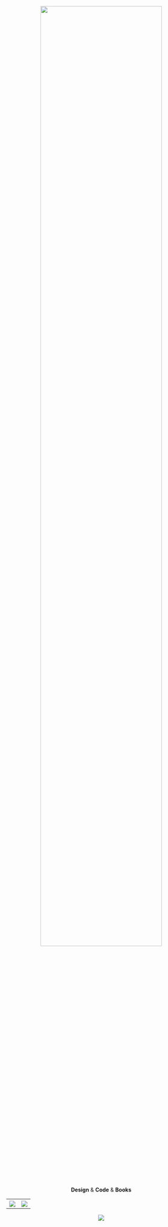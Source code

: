 <p align="center"><img src="https://github.com/SoulNaturalist/SoulNaturalist/blob/main/greeting.png" width="80%"/></p>
<p align="middle">
  <b>Design</b> & <b>Code</b> & <b>Books</b>
</p>
<p align="center">
  <table>
    <tr>
          <th><img  style="max-width: 100%;" src="https://github-readme-stats.vercel.app/api?username=SoulNaturalist&hide_border=true&theme=midnight-purple&count_private=true"/></th>
          <th><img  style="max-width: 100%;" src="https://github-readme-stats.vercel.app/api/top-langs/?username=SoulNaturalist&hide=html,css,Dockerfile,Shell,Vue,Go&show_icons=true&hide_border=true"/></th>
    </tr>
  </table>
</p>
<p align="center"><img  style="max-width: 100%;" src="https://www.codewars.com/users/SoulNaturalist/badges/large"/></p>
